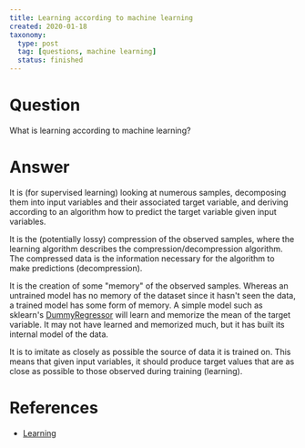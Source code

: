 ```yaml
---
title: Learning according to machine learning
created: 2020-01-18
taxonomy:
  type: post
  tag: [questions, machine learning]
  status: finished
---
```


# Question
What is learning according to machine learning?

# Answer
It is (for supervised learning) looking at numerous samples, decomposing them into input variables and their associated target variable, and deriving according to an algorithm how to predict the target variable given input variables.

It is the (potentially lossy) compression of the observed samples, where the learning algorithm describes the compression/decompression algorithm. The compressed data is the information necessary for the algorithm to make predictions (decompression).

It is the creation of some "memory" of the observed samples. Whereas an untrained model has no memory of the dataset since it hasn't seen the data, a trained model has some form of memory. A simple model such as sklearn's [DummyRegressor](https://scikit-learn.org/stable/modules/generated/sklearn.dummy.DummyRegressor.html) will learn and memorize the mean of the target variable. It may not have learned and memorized much, but it has built its internal model of the data.

It is to imitate as closely as possible the source of data it is trained on. This means that given input variables, it should produce target values that are as close as possible to those observed during training (learning).

# References
* [Learning](../../../../agi/learning/article.md)
